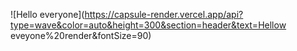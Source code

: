 
![Hello everyone](https://capsule-render.vercel.app/api?type=wave&color=auto&height=300&section=header&text=Hellow eveyone%20render&fontSize=90)

